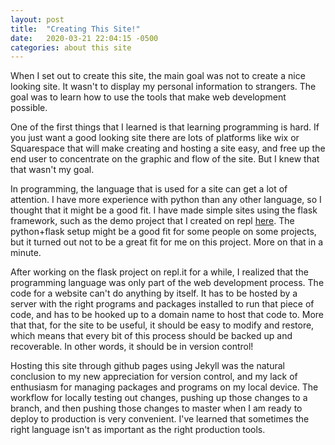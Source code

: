 ```yaml
---
layout: post
title:  "Creating This Site!"
date:   2020-03-21 22:04:15 -0500
categories: about this site
---
```

When I set out to create this site, the main goal was not to create a nice looking site. It wasn't to display my personal information to strangers. The goal was to learn how to use the tools that make web development possible.

One of the first things that I learned is that learning programming is hard. If you just want a good looking site there are lots of platforms like wix or Squarespace that will make creating and hosting a site easy, and free up the end user to concentrate on the graphic and flow of the site. But I knew that that wasn't my goal.

In programming, the language that is used for a site can get a lot of attention. I have more experience with python than any other language, so I thought that it might be a good fit. I have made simple sites using the flask framework, such as the demo project that I created on repl [here](https://repl.it/@gib_jeffries/MGJ-SimpleFlask). The python+flask setup might be a good fit for some people on some projects, but it turned out not to be a great fit for me on this project. More on that in a minute.

After working on the flask project on repl.it for a while, I realized that the programming language was only part of the web development process. The code for a website can't do anything by itself. It has to be hosted by a server with the right programs and packages installed to run that piece of code, and has to be hooked up to a domain name to host that code to. More that that, for the site to be useful, it should be easy to modify and restore, which means that every bit of this process should be backed up and recoverable. In other words, it should be in version control!

Hosting this site through github pages using Jekyll was the natural conclusion to my new appreciation for version control, and my lack of enthusiasm for managing packages and programs on my local device. The workflow for locally testing out changes, pushing up those changes to a branch, and then pushing those changes to master when I am ready to deploy to production is very convenient. I've learned that sometimes the right language isn't as important as the right production tools.